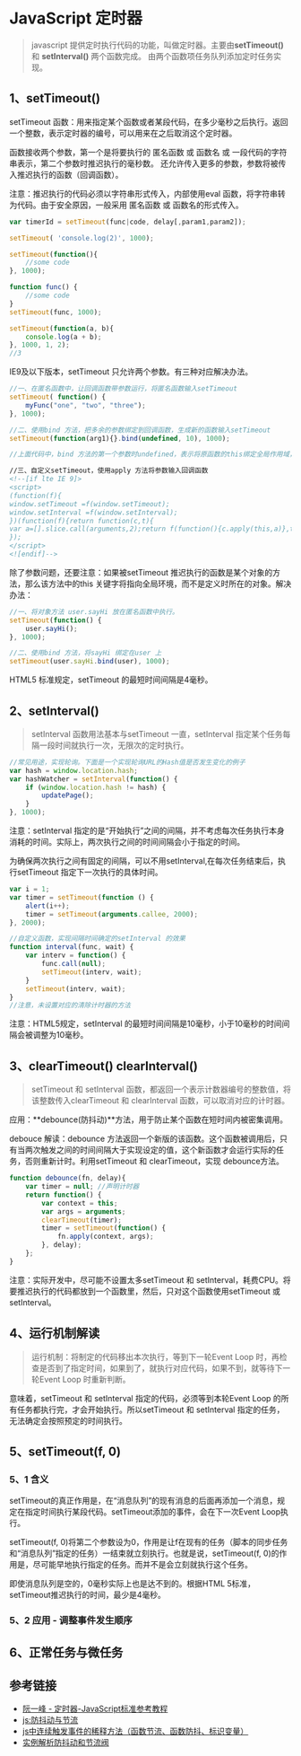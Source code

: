 # JavaScript 定时器

> javascript 提供定时执行代码的功能，叫做定时器。主要由**setTimeout()** 和 **setInterval()** 两个函数完成。 由两个函数项任务队列添加定时任务实现。

## 1、setTimeout()

setTimeout 函数：用来指定某个函数或者某段代码，在多少毫秒之后执行。返回一个整数，表示定时器的编号，可以用来在之后取消这个定时器。

函数接收两个参数，第一个是将要执行的 匿名函数 或 函数名 或 一段代码的字符串表示，第二个参数时推迟执行的毫秒数。  还允许传入更多的参数，参数将被传入推迟执行的函数（回调函数）。

注意：推迟执行的代码必须以字符串形式传入，内部使用eval 函数，将字符串转为代码。由于安全原因，一般采用 匿名函数 或 函数名的形式传入。

```javascript
var timerId = setTimeout(func|code, delay[,param1,param2]);

setTimeout( 'console.log(2)', 1000);

setTimeout(function(){
    //some code
}, 1000);

function func() {
    //some code
}
setTimeout(func, 1000);

setTimeout(function(a, b){
    console.log(a + b);
}, 1000, 1, 2);
//3
```

IE9及以下版本，setTimeout 只允许两个参数。有三种对应解决办法。

```javascript
//一、在匿名函数中，让回调函数带参数运行，将匿名函数输入setTimeout
setTimeout( function() {
    myFunc("one", "two", "three");
}, 1000);

//二、使用bind 方法，把多余的参数绑定到回调函数，生成新的函数输入setTimeout
setTimeout(function(arg1){}.bind(undefined, 10), 1000);

//上面代码中，bind 方法的第一个参数时undefined，表示将原函数的this绑定全局作用域，第二个参数是要传入原函数的参数。运行后悔返回一个新的函数，改函数不带参数。
```

```html
//三、自定义setTimeout，使用apply 方法将参数输入回调函数
<!--[if lte IE 9]>
<script>
(function(f){
window.setTimeout =f(window.setTimeout);
window.setInterval =f(window.setInterval);
})(function(f){return function(c,t){
var a=[].slice.call(arguments,2);return f(function(){c.apply(this,a)},t)}
});
</script>
<![endif]-->
```

除了参数问题，还要注意：如果被setTimeout 推迟执行的函数是某个对象的方法，那么该方法中的this 关键字将指向全局环境，而不是定义时所在的对象。解决办法：

```javascript
//一、将对象方法 user.sayHi 放在匿名函数中执行。
setTimeout(function() {
    user.sayHi();
}, 1000);

//二、使用bind 方法，将sayHi 绑定在user 上
setTimeout(user.sayHi.bind(user), 1000);
```

HTML5 标准规定，setTimeout 的最短时间间隔是4毫秒。

## 2、setInterval()

> setInterval 函数用法基本与setTimeout 一直，setInterval 指定某个任务每隔一段时间就执行一次，无限次的定时执行。

```javascript
//常见用途，实现轮询。下面是一个实现轮询URL的Hash值是否发生变化的例子
var hash = window.location.hash;
var hashWatcher = setInterval(function() {
    if (window.location.hash != hash) {
        updatePage();
    }
}, 1000);
```

注意：setInterval 指定的是“开始执行”之间的间隔，并不考虑每次任务执行本身消耗的时间。实际上，两次执行之间的时间间隔会小于指定的时间。

为确保两次执行之间有固定的间隔，可以不用setInterval,在每次任务结束后，执行setTimeout 指定下一次执行的具体时间。

```javascript
var i = 1;
var timer = setTimeout(function () {
    alert(i++);
    timer = setTimeout(arguments.callee, 2000);
}, 2000);

//自定义函数，实现间隔时间确定的setInterval 的效果
function interval(func, wait) {
    var interv = function() {
        func.call(null);
        setTimeout(interv, wait);
    }
    setTimeout(interv, wait);
}
//注意，未设置对应的清除计时器的方法
```

注意：HTML5规定，setInterval 的最短时间间隔是10毫秒，小于10毫秒的时间间隔会被调整为10毫秒。

## 3、clearTimeout() clearInterval()

> setTimeout 和 setInterval 函数，都返回一个表示计数器编号的整数值，将该整数传入clearTimeout 和 clearInterval 函数，可以取消对应的计时器。

应用：**debounce(防抖动)**方法，用于防止某个函数在短时间内被密集调用。

debouce 解读：debounce 方法返回一个新版的该函数。这个函数被调用后，只有当两次触发之间的时间间隔大于实现设定的值，这个新函数才会运行实际的任务，否则重新计时。利用setTimeout 和 clearTimeout，实现 debounce方法。

```javascript
function debounce(fn, delay){
    var timer = null; //声明计时器
    return function() {
        var context = this;
        var args = arguments;
        clearTimeout(timer);
        timer = setTimeout(function() {
            fn.apply(context, args);
        }, delay);
    };
}
```

注意：实际开发中，尽可能不设置太多setTimeout 和 setInterval，耗费CPU。将要推迟执行的代码都放到一个函数里，然后，只对这个函数使用setTimeout 或 setInterval。

## 4、运行机制解读

> 运行机制：将制定的代码移出本次执行，等到下一轮Event Loop 时，再检查是否到了指定时间，如果到了，就执行对应代码，如果不到，就等待下一轮Event Loop 时重新判断。

意味着，setTimeout 和 setInterval 指定的代码，必须等到本轮Event Loop 的所有任务都执行完，才会开始执行。所以setTimeout 和 setInterval 指定的任务，无法确定会按照预定的时间执行。

## 5、setTimeout(f, 0)

### 5、1 含义

setTimeout的真正作用是，在“消息队列”的现有消息的后面再添加一个消息，规定在指定时间执行某段代码。setTimeout添加的事件，会在下一次Event Loop执行。

setTimeout(f, 0)将第二个参数设为0，作用是让f在现有的任务（脚本的同步任务和“消息队列”指定的任务）一结束就立刻执行。也就是说，setTimeout(f, 0)的作用是，尽可能早地执行指定的任务。而并不是会立刻就执行这个任务。

即使消息队列是空的，0毫秒实际上也是达不到的。根据HTML 5标准，setTimeout推迟执行的时间，最少是4毫秒。

### 5、2 应用 - 调整事件发生顺序

## 6、正常任务与微任务

## 参考链接

- [阮一峰 - 定时器-JavaScript标准参考教程](http://javascript.ruanyifeng.com/advanced/timer.html)
- [js:防抖动与节流](http://blog.csdn.net/crystal6918/article/details/62236730)
- [js中连续触发事件的稀释方法（函数节流、函数防抖、标识变量）](http://blog.csdn.net/charlene0824/article/details/52080181)
- [实例解析防抖动和节流阀](http://web.jobbole.com/85035/)